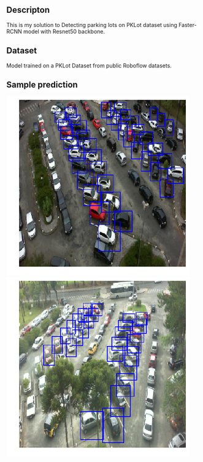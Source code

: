 ## Descripton
This is my solution to Detecting parking lots on PKLot dataset using Faster-RCNN model with Resnet50 backbone. 

## Dataset
Model trained on a PKLot Dataset from public Roboflow datasets. 

## Sample prediction
![alt text](https://github.com/ArturYasnov/Code/blob/main/%5BDet%5D%20F-RCN%20on%20PKLot%20Dataset/data/predict/image.png?raw=true)
![alt text](https://github.com/ArturYasnov/Code/blob/main/%5BDet%5D%20F-RCN%20on%20PKLot%20Dataset/data/predict/image3.png?raw=true)







